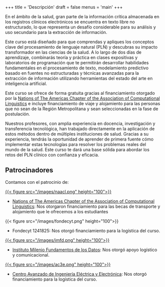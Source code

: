 +++
title = 'Descripción'
draft = false
menus = 'main'
+++

En el ámbito de la salud, gran parte de la información crítica almacenada en los registros clínicos electrónicos se encuentra en texto libre no estructurado, lo que representa un desafío considerable para su análisis y uso secundario para la extracción de información.

Este curso está diseñado para que comprendas y apliques los conceptos clave del procesamiento de lenguaje natural (PLN) y descubras su impacto transformador en las ciencias de la salud. A lo largo de dos días de aprendizaje, combinarás teoría y práctica en clases expositivas y laboratorios de programación que te permitirán desarrollar habilidades fundamentales en el procesamiento de texto, modelamiento predictivo basado en fuentes no estructuradas y técnicas avanzadas para la extracción de información utilizando herramientas del estado del arte en inteligencia artificial.

Este curso se ofrece de forma gratuita gracias al financiamiento otorgado por la [Nations of The Americas Chapter of the Association of Computational Linguistics](https://naacl.org) e incluye financiamiento de viaje y alojamiento para las personas que no sean de la Región Metropolitana y sean seleccionadas en la fase de postulación.

Nuestros profesores, con amplia experiencia en docencia, investigación y transferencia tecnológica, han trabajado directamente en la aplicación de estos métodos dentro de múltiples instituciones de salud. Gracias a su experiencia, tendrás la oportunidad de aprender de primera fuente cómo implementar estas tecnologías para resolver los problemas reales del mundo de la salud. Este curso te dará una base sólida para abordar los retos del PLN clínico con confianza y eficacia.

## Patrocinadores

Contamos con el patrocinio de:

[{{< figure src="/images/naacl.png" height="100">}}](https://naacl.org)

 - [Nations of The Americas Chapter of the Association of Computational Linguistics](https://naacl.org): Nos otorgaron financiamiento para las becas de transporte y alojamiento que le ofrecemos a los estudiantes

{{< figure src="/images/fondecyt.png" height="100">}}

 - Fondecyt 1241825: Nos otorgó financiamiento para la logística del curso.

[{{< figure src="/images/imfd.png" height="100">}}](https://imfd.cl)

 - [Instituto Milenio Fundamentos de los Datos](https://imfd.cl): Nos otorgó apoyo logístico y comunicacional.

 [{{< figure src="/images/ac3e.png" height="100">}}](https://imfd.cl)

 - [Centro Avanzado de Ingeniería Eléctrica y Electrónica](https://ac3e.usm.cl): Nos otorgó financiamiento para la logística del curso.
